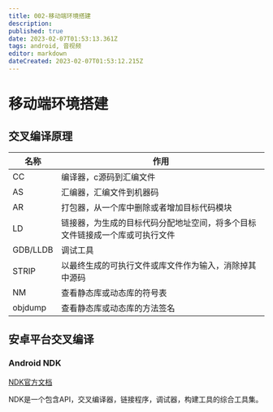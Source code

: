 ```yaml
---
title: 002-移动端环境搭建
description: 
published: true
date: 2023-02-07T01:53:13.361Z
tags: android, 音视频
editor: markdown
dateCreated: 2023-02-07T01:53:12.215Z
---
```


# 移动端环境搭建



## 交叉编译原理



| 名称     | 作用                                                         |
| -------- | ------------------------------------------------------------ |
| CC       | 编译器，c源码到汇编文件                                      |
| AS       | 汇编器，汇编文件到机器码                                     |
| AR       | 打包器，从一个库中删除或者增加目标代码模块                   |
| LD       | 链接器，为生成的目标代码分配地址空间，将多个目标文件链接成一个库或可执行文件 |
| GDB/LLDB | 调试工具                                                     |
| STRIP    | 以最终生成的可执行文件或库文件作为输入，消除掉其中源码       |
| NM       | 查看静态库或动态库的符号表                                   |
| objdump  | 查看静态库或动态库的方法签名                                 |



## 安卓平台交叉编译

### Android NDK

[NDK官方文档](https://developer.android.com/ndk)

NDK是一个包含API，交叉编译器，链接程序，调试器，构建工具的综合工具集。